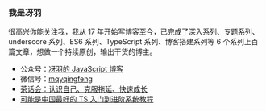 ### 我是冴羽

很高兴你能关注我，我从 17 年开始写博客至今，已完成了深入系列、专题系列、underscore 系列、ES6 系列、TypeScript 系列、博客搭建系列等 6 个系列上百篇文章，想做一个持续原创，输出干货的博主。

* 公众号：[冴羽的 JavaScript 博客](https://cdn.jsdelivr.net/gh/mqyqingfeng/picture/qrcode_for_gh_bd1a3dc9eafd_258.jpg)
* 微信号：[mqyqingfeng](https://cdn.jsdelivr.net/gh/mqyqingfeng/picture/IMG_3516.JPG)
* [茶话会：认识自己、克服拖延、快速成长](https://www.yuque.com/yayu/blog/grow)
* [可能是中国最好的 TS 入门到进阶系统教程](http://ts.yayujs.com/)
